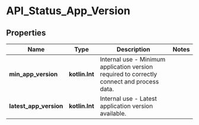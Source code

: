 
# API_Status_App_Version

## Properties
Name | Type | Description | Notes
------------ | ------------- | ------------- | -------------
**min_app_version** | **kotlin.Int** | Internal use - Minimum application version required to correctly connect and process data. | 
**latest_app_version** | **kotlin.Int** | Internal use - Latest application version available. | 



